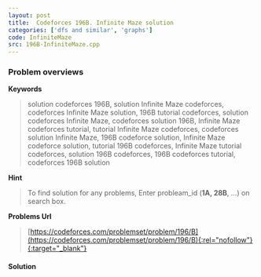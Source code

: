 ```yaml
---
layout: post
title:  Codeforces 196B. Infinite Maze solution
categories: ['dfs and similar', 'graphs']
code: InfiniteMaze
src: 196B-InfiniteMaze.cpp
---
```

### **Problem overviews**

**Keywords**
> solution codeforces 196B, solution Infinite Maze codeforces, codeforces Infinite Maze solution, 196B tutorial codeforces, solution codeforces Infinite Maze, codeforces solution 196B, Infinite Maze codeforces tutorial, tutorial Infinite Maze codeforces, codeforces solution Infinite Maze, 196B codeforce solution, Infinite Maze codeforce solution, tutorial 196B codeforces, Infinite Maze tutorial codeforces, solution 196B codeforces, 196B codeforces tutorial, codeforces 196B solution

**Hint**
> To find solution for any problems, Enter probleam_id (**1A, 28B**, ...) on search box. 

**Problems Url**
> [https://codeforces.com/problemset/problem/196/B](https://codeforces.com/problemset/problem/196/B){:rel="nofollow"}{:target="_blank"}

#### **Solution**



